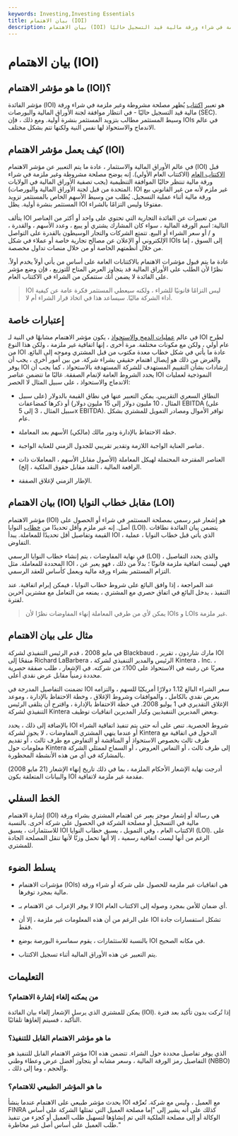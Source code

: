 ```yaml
---
keywords: Investing,Investing Essentials
title: بيان الاهتمام (IOI)
description: بيان الاهتمام (IOI) هو تعبير اكتتاب يُظهر مصلحة مشروطة وغير ملزمة في شراء ورقة مالية قيد التسجيل حاليًا.
---
```


# بيان الاهتمام (IOI)
## ما هو مؤشر الاهتمام (IOI)؟

مؤشر الفائدة (IOI) هو تعبير [اكتتاب](/underwriting) يُظهر مصلحة مشروطة وغير ملزمة في شراء ورقة مالية قيد التسجيل حاليًا - في انتظار موافقة لجنة الأوراق المالية والبورصات (SEC). وسيط المستثمر مطالب بتزويد المستثمر بنشرة أولية. ومع ذلك ، فإن IOIs في عالم الاندماج والاستحواذ لها نفس النية ولكنها تتم بشكل مختلف.

## كيف يعمل مؤشر الاهتمام (IOI)

في عالم الأوراق المالية والاستثمار ، عادة ما يتم التعبير عن مؤشر الاهتمام (IOI) قبل [الاكتتاب العام](/ipo) (الاكتتاب العام الأولي). إنه يوضح مصلحة مشروطة وغير ملزمة في شراء ورقة مالية تنتظر حاليًا الموافقة التنظيمية (يجب تصفية الأوراق المالية في الولايات المتحدة من قبل لجنة الأوراق المالية والبورصات). IOI غير ملزم لأنه من غير القانوني بيع ورقة مالية أثناء عملية التسجيل. يُطلب من وسيط الأسهم الخاص بالمستثمر تزويد المستثمر بنشرة أولية. يظل IOI مفتوحًا وليس التزامًا بالشراء.

يتألف IOI من تعبيرات عن الفائدة التجارية التي تحتوي على واحد أو أكثر من العناصر التالية: اسم الورقة المالية ، سواء كان المشارك يشتري أو يبيع ، وعدد الأسهم ، والقدرة ، و / أو سعر الشراء أو البيع. تتمتع الشركات والتجار الوسيطون بالقدرة على التواصل الإلكتروني أو الإعلان عن مصالح تجارية خاصة أو عملاء في شكل IOIs إلى السوق ، إما من خلال أنظمتهم الخاصة أو من خلال منصات تداول مخصصة.

عادة ما يتم قبول مؤشرات الاهتمام بالاكتتابات العامة على أساس من يأتي أولاً يخدم أولاً. نظرًا لأن الطلب على الأوراق المالية قد يتجاوز العرض المتاح للتوزيع ، فإن وضع مؤشر على الفائدة لا يضمن أنك ستتمكن من الشراء في الاكتتاب العام.

> IOI ليس التزامًا قانونيًا للشراء ، ولكنه سيعطي المستثمر فكرة عامة عن كيفية أداء الشركة ماليًا. سيساعد هذا في اتخاذ قرار الشراء أم لا.

>

## إعتبارات خاصة

في عالم [عمليات الدمج والاستحواذ](/mergersandacquisitions) ، يكون مؤشر الاهتمام مشابهًا في النية لـ IOI لطرح عام أولي ، ولكن مع مكونات مختلفة. مرة أخرى ، إنها اتفاقية غير ملزمة ، ولكن هذا النوع من IOI عادة ما يأتي في شكل خطاب معدة مكتوب من قبل المشتري وموجه إلى البائع. والغرض من ذلك هو إيصال اهتمام حقيقي بشراء شركة. من بين أمور أخرى ، يجب أن يوفر IOI إرشادات بشأن التقييم المستهدف للشركة المستهدفة بالاستحواذ ، كما يجب أن يحدد الشروط العامة لإتمام الصفقة. غالبًا ما تتضمن عناصر IOI النموذجية لعمليات الاندماج والاستحواذ ، على سبيل المثال لا الحصر:

- النطاق السعري التقريبي. يمكن التعبير عنها في نطاق القيمة بالدولار (على سبيل المثال ، 10 مليون دولار إلى 15 مليون دولار) أو ذكرها كمضاعفات EBITDA (على سبيل المثال ، 3 إلى 5x EBITDA). توافر الأموال ومصادر التمويل للمشتري بشكل عام.

- خطة الاحتفاظ بالإدارة ودور مالك (مالكي) الأسهم بعد المعاملة.

- عناصر العناية الواجبة اللازمة وتقدير تقريبي للجدول الزمني للعناية الواجبة.

- العناصر المقترحة المحتملة لهيكل المعاملة (الأصول مقابل الأسهم ، المعاملات ذات الرافعة المالية ، النقد مقابل حقوق الملكية ، إلخ).

- الإطار الزمني لإغلاق الصفقة.

## بيان الاهتمام (IOI) مقابل خطاب النوايا (LOI)

مؤشر الاهتمام (IOI) هو إشعار غير رسمي بمصلحة المستثمر في شراء أو الحصول على أصل. إنه غير ملزم وأقل تحديدًا من [خطاب](/letterofintent) النوايا (LOI). يتضمن بيان الفائدة نطاقات القيمة وتفاصيل أقل تحديدًا للمعاملة. يبدأ IOI ، الذي يأتي قبل خطاب النوايا ، عملية التفاوض.

في نهاية المفاوضات ، يتم إنشاء خطاب النوايا الرسمي (LOI) ، والذي يحدد التفاصيل المحددة للمعاملة. مثل IOI ، فهي ليست اتفاقية ملزمة قانونًا ؛ بدلاً من ذلك ، فهو يعبر عن التزام المستثمر بشراء ورقة مالية ويعمل كأساس للعقد الرسمي.

عند المراجعة ، إذا وافق البائع على شروط خطاب النوايا ، فيمكن إبرام اتفاقية. عند التنفيذ ، يدخل البائع في اتفاق حصري مع المشتري ، يمنعه من التعامل مع مشترين آخرين لفترة.

> يمكن لأي من طرفي المعاملة إنهاء المفاوضات نظرًا لأن IOIs و LOIs غير ملزمة.

>

## مثال على بيان الاهتمام

في مايو 2008 ، قدم الرئيس التنفيذي لشركة Blackbaud ، مارك شاردون ، تقرير IOI منقحًا إلى Richard LaBarbera ، الرئيس والمدير التنفيذي لشركة Kintera ، Inc. ، معربًا عن رغبته في الاستحواذ على 100٪ من شركته. في الإشعار ، طلب صفقة حصرية محددة زمنياً مقابل عرض نقدي أعلى.

تضمنت التفاصيل المدرجة في IOI سعر الشراء البالغ 1.12 دولارًا أمريكيًا للسهم ، والتزامه بعرض نقدي بالكامل ، والموافقات وشروط الإغلاق ، وخطة الاحتفاظ بالإدارة ، وموعد الإغلاق التقديري في 1 يوليو 2008. في خطة الاحتفاظ بالإدارة ، واقترح أن يتلقى الرئيس التنفيذي لشركة Kintera وبعض المديرين التنفيذيين وكبار المديرين اتفاقيات توظيف.

بالإضافة إلى ذلك ، يحدد IOI شروط الحصرية. تنص على أنه حتى يتم تنفيذ اتفاقية الشراء أو عندما ينهي المشتري المفاوضات ، لا يجوز لشركة Kintera الدخول في اتفاقية مع طرف ثالث بخصوص الاستحواذ أو المناقشة أو التفاوض مع طرف ثالث ، أو تقديم معلومات حول Kintera إلى طرف ثالث ، أو التماس العروض ، أو السماح لممثلي الشركة بالمشاركة في أي من هذه الأنشطة المحظورة.

أدرجت نهاية الإشعار الأحكام الملزمة ، بما في ذلك تاريخ إنهاء الإشعار (21 مايو 2008) والبيانات المتعلقة بكون IOI مقدمة غير ملزمة لاتفاقية.

## الخط السفلي

إشارة الاهتمام (IOI) هي رسالة أو إشعار موجز يعبر عن اهتمام المشتري بشراء ورقة مالية في التسجيل أو مصلحة الشركة في الحصول على شركة أخرى. بالنسبة للاستثمارات ، يسبق IOI الاكتتاب العام ، وفي التمويل ، يسبق خطاب النوايا (LOI). على الرغم من أنها ليست اتفاقية رسمية ، إلا أنها تحمل وزنًا لأنها تنقل المصلحة الجادة للمشتري.

## يسلط الضوء

- مؤشرات الاهتمام (IOIs) هي اتفاقيات غير ملزمة للحصول على شركة أو شراء ورقة مالية بمجرد توفرها.

- لا يوفر الإعراب عن الاهتمام بـ IOI أي ضمان للأمن بمجرد وصوله إلى الاكتتاب العام.

- على الرغم من أن هذه المعلومات غير ملزمة ، إلا أن IOI تشكل استفسارات جادة فقط.

- بالنسبة للاستثمارات ، يقوم سماسرة البورصة بوضع IOI في مكانه الصحيح.

- يتم التعبير عن هذه الأوراق المالية أثناء تسجيل الاكتتاب.

## التعليمات

### من يمكنه إلغاء إشارة الاهتمام؟

يمكن للمشتري الذي يرسل الإشعار إلغاء بيان الفائدة (IOI). إذا تُركت بدون تأكيد بعد فترة التأكيد ، فسيتم إلغاؤها تلقائيًا.

### ما هو مؤشر الاهتمام القابل للتنفيذ؟

مؤشر الاهتمام القابل للتنفيذ هو IOI الذي يوفر تفاصيل محددة حول الشراء. تتضمن هذه التفاصيل رمز الورقة المالية ، وسعر مشابه أو يتجاوز أفضل عرض وعطاء وطني (NBBO) ، والحجم ، وما إلى ذلك.

### ما هو المؤشر الطبيعي للاهتمام؟

يحدث مؤشر طبيعي على الاهتمام عندما ينشأ IOI مع العميل ، وليس مع شركة. تُعرِّفه FINRA كذلك على أنه يشير إلى "إما مصلحة العميل التي تمثلها الشركة على أساس الوكالة أو إلى مصلحة الملكية التي تم إنشاؤها لتسهيل طلب العميل أو كجزء من تنفيذ طلب العميل على أساس أصل غير مخاطرة."

